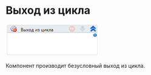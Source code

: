 # Выход из цикла

![](<../../../.gitbook/assets/image (24).png>)

Компонент производит безусловный выход из цикла.
